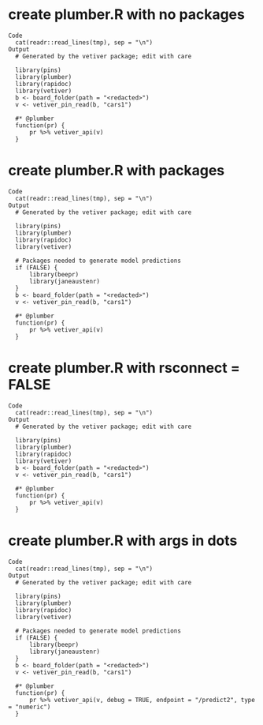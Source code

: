 # create plumber.R with no packages

    Code
      cat(readr::read_lines(tmp), sep = "\n")
    Output
      # Generated by the vetiver package; edit with care
      
      library(pins)
      library(plumber)
      library(rapidoc)
      library(vetiver)
      b <- board_folder(path = "<redacted>")
      v <- vetiver_pin_read(b, "cars1")
      
      #* @plumber
      function(pr) {
          pr %>% vetiver_api(v)
      }

# create plumber.R with packages

    Code
      cat(readr::read_lines(tmp), sep = "\n")
    Output
      # Generated by the vetiver package; edit with care
      
      library(pins)
      library(plumber)
      library(rapidoc)
      library(vetiver)
      
      # Packages needed to generate model predictions
      if (FALSE) {
          library(beepr)
          library(janeaustenr)
      }
      b <- board_folder(path = "<redacted>")
      v <- vetiver_pin_read(b, "cars1")
      
      #* @plumber
      function(pr) {
          pr %>% vetiver_api(v)
      }

# create plumber.R with rsconnect = FALSE

    Code
      cat(readr::read_lines(tmp), sep = "\n")
    Output
      # Generated by the vetiver package; edit with care
      
      library(pins)
      library(plumber)
      library(rapidoc)
      library(vetiver)
      b <- board_folder(path = "<redacted>")
      v <- vetiver_pin_read(b, "cars1")
      
      #* @plumber
      function(pr) {
          pr %>% vetiver_api(v)
      }

# create plumber.R with args in dots

    Code
      cat(readr::read_lines(tmp), sep = "\n")
    Output
      # Generated by the vetiver package; edit with care
      
      library(pins)
      library(plumber)
      library(rapidoc)
      library(vetiver)
      
      # Packages needed to generate model predictions
      if (FALSE) {
          library(beepr)
          library(janeaustenr)
      }
      b <- board_folder(path = "<redacted>")
      v <- vetiver_pin_read(b, "cars1")
      
      #* @plumber
      function(pr) {
          pr %>% vetiver_api(v, debug = TRUE, endpoint = "/predict2", type = "numeric")
      }

